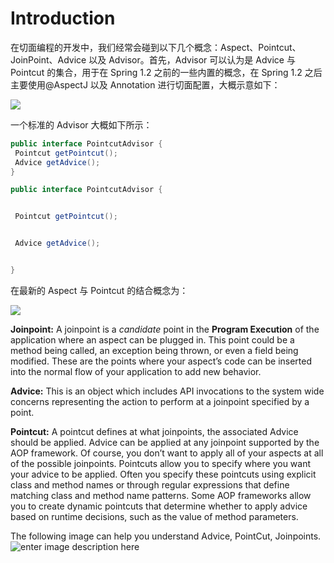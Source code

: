 # Introduction

在切面编程的开发中，我们经常会碰到以下几个概念：Aspect、Pointcut、JoinPoint、Advice 以及 Advisor。首先，Advisor 可以认为是 Advice 与 Pointcut 的集合，用于在 Spring 1.2 之前的一些内置的概念，在 Spring 1.2 之后主要使用@AspectJ 以及 Annotation 进行切面配置，大概示意如下：

![](http://i.stack.imgur.com/zLOlc.gif)

一个标准的 Advisor 大概如下所示：

```java
public interface PointcutAdvisor {
 Pointcut getPointcut();
 Advice getAdvice();
}

public interface PointcutAdvisor {


 Pointcut getPointcut();


 Advice getAdvice();


}
```

在最新的 Aspect 与 Pointcut 的结合概念为：

![](http://i.stack.imgur.com/k32oZ.jpg)

**Joinpoint:** A joinpoint is a _candidate_ point in the **Program Execution** of the application where an aspect can be plugged in. This point could be a method being called, an exception being thrown, or even a field being modified. These are the points where your aspect’s code can be inserted into the normal flow of your application to add new behavior.

**Advice:** This is an object which includes API invocations to the system wide concerns representing the action to perform at a joinpoint specified by a point.

**Pointcut:** A pointcut defines at what joinpoints, the associated Advice should be applied. Advice can be applied at any joinpoint supported by the AOP framework. Of course, you don’t want to apply all of your aspects at all of the possible joinpoints. Pointcuts allow you to specify where you want your advice to be applied. Often you specify these pointcuts using explicit class and method names or through regular expressions that define matching class and method name patterns. Some AOP frameworks allow you to create dynamic pointcuts that determine whether to apply advice based on runtime decisions, such as the value of method parameters.

The following image can help you understand Advice, PointCut, Joinpoints. ![enter image description here](http://i.stack.imgur.com/J7Hrh.png)
